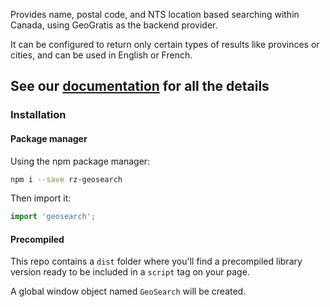 Provides name, postal code, and NTS location based searching within Canada, using GeoGratis as the backend provider.

It can be configured to return only certain types of results like provinces or cities, and can be used in English or French.

## See our [documentation](https://geosearch-docs.fgpv-vpgf.com) for all the details

### Installation

#### Package manager
Using the npm package manager:

```bash
npm i --save rz-geosearch
```

Then import it:

```js
import 'geosearch';
```

#### Precompiled

This repo contains a `dist` folder where you'll find a precompiled library version ready to be included in a `script` tag on your page.

A global window object named `GeoSearch` will be created.